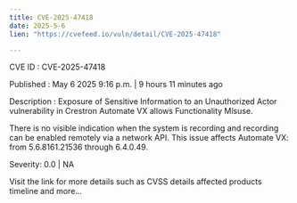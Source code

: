 ```yaml
---
title: CVE-2025-47418
date: 2025-5-6
lien: "https://cvefeed.io/vuln/detail/CVE-2025-47418"

---
```


CVE ID : CVE-2025-47418

Published :  May 6
2025
9:16 p.m. | 9 hours
11 minutes ago

Description : Exposure of Sensitive Information to an Unauthorized Actor vulnerability in Crestron Automate VX allows Functionality Misuse.

There is no visible indication when the system is recording and recording can be enabled remotely via a network API. 
This issue affects Automate VX: from 5.6.8161.21536 through 6.4.0.49.

Severity: 0.0 | NA

Visit the link for more details
such as CVSS details
affected products
timeline
and more...

